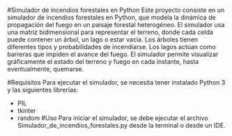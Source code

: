 #Simulador de incendios forestales en Python
Este proyecto consiste en un simulador de incendios forestales en Python, que modela la dinámica de propagación del fuego en un paisaje forestal heterogéneo. El simulador usa una matriz bidimensional para representar el terreno, donde cada celda puede contener un árbol, un lago o estar vacía. Los árboles tienen diferentes tipos y probabilidades de incendiarse. Los lagos actúan como barreras que impiden el avance del fuego. El simulador permite visualizar gráficamente el estado del terreno y fuego en cada instante, hasta eventualmente, quemarse.

#Requisitos
Para ejecutar el simulador, se necesita tener instalado Python 3 y las siguientes librerías:
- PIL
- tkinter
- random
#Uso
Para iniciar el simulador, se debe ejecutar el archivo Simulador_de_incendios_forestales.py desde la terminal o desde un IDE. 
